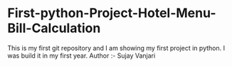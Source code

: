 # First-python-Project-Hotel-Menu-Bill-Calculation
This is my first git repository and I am showing my first project in python. I was build it in my first year.
Author :- Sujay Vanjari
